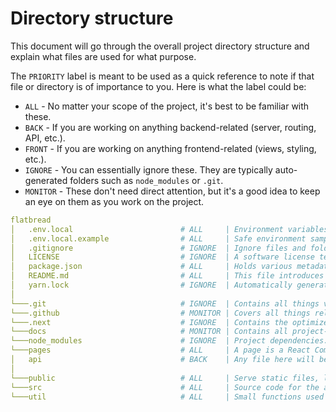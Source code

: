 # Directory structure

This document will go through the overall project directory structure and explain what files are used for what purpose.

The `PRIORITY` label is meant to be used as a quick reference to note if that file or directory is of importance to you. Here is what the label could be:

- `ALL` - No matter your scope of the project, it's best to be familiar with these.
- `BACK` - If you are working on anything backend-related (server, routing, API, etc.).
- `FRONT` - If you are working on anything frontend-related (views, styling, etc.).
- `IGNORE` - You can essentially ignore these. They are typically auto-generated folders such as `node_modules` or `.git`.
- `MONITOR` - These don't need direct attention, but it's a good idea to keep an eye on them as you work on the project.

```yaml
flatbread
│   .env.local                        # ALL     | Environment variables that control the application (e.g. secret database keys).
│   .env.local.example                # ALL     | Safe environment samples to use as a template for saving out your own .env.local file.
│   .gitignore                        # IGNORE  | Ignore files and folders from Git commits.
│   LICENSE                           # IGNORE  | A software license tells others what they can and can't do with the source code.
│   package.json                      # ALL     | Holds various metadata relevant to the project.
│   README.md                         # ALL     | This file introduces and explains the project.
│   yarn.lock                         # IGNORE  | Automatically generated based on project dependencies.
│
└───.git                              # IGNORE  | Contains all things version controlled, through Git.
└───.github                           # MONITOR | Covers all things relating to GitHub, such as issue templates, and GitHub action configurations.
└───.next                             # IGNORE  | Contains the optimized production build of the application.
└───docs                              # MONITOR | Contains all project-related documentation.
└───node_modules                      # IGNORE  | Project dependencies.
└───pages                             # ALL     | A page is a React Component that is associated with a route based on its file name.
│   api                               # BACK    | Any file here will be treated as an API endpoint instead of a page.
│
└───public                            # ALL     | Serve static files, like images.
└───src                               # ALL     | Source code for the application, including components, theme configuration, and more.
└───util                              # ALL     | Small functions used throughout the application.
```
